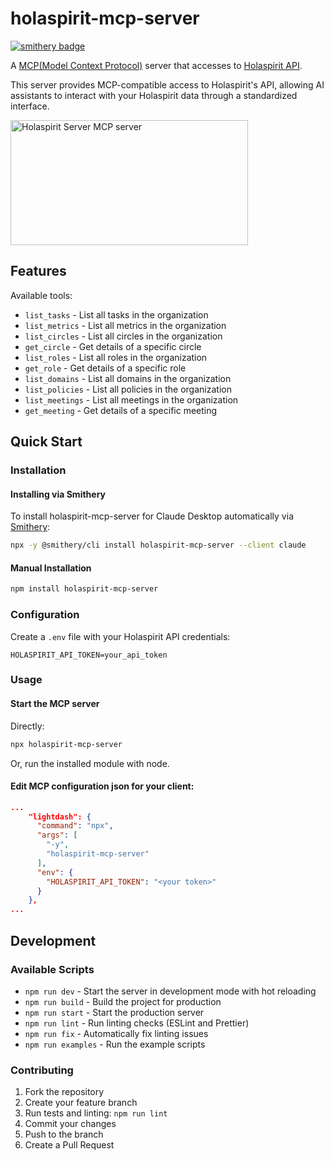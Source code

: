 # holaspirit-mcp-server
[![smithery badge](https://smithery.ai/badge/holaspirit-mcp-server)](https://smithery.ai/server/holaspirit-mcp-server)

A [MCP(Model Context Protocol)](https://www.anthropic.com/news/model-context-protocol) server that accesses to [Holaspirit API](https://www.holaspirit.com/).

This server provides MCP-compatible access to Holaspirit's API, allowing AI assistants to interact with your Holaspirit data through a standardized interface.

<a href="https://glama.ai/mcp/servers/7tn35lri9w"><img width="380" height="200" src="https://glama.ai/mcp/servers/7tn35lri9w/badge" alt="Holaspirit Server MCP server" /></a>

## Features

Available tools:

- `list_tasks` - List all tasks in the organization
- `list_metrics` - List all metrics in the organization
- `list_circles` - List all circles in the organization
- `get_circle` - Get details of a specific circle
- `list_roles` - List all roles in the organization
- `get_role` - Get details of a specific role
- `list_domains` - List all domains in the organization
- `list_policies` - List all policies in the organization
- `list_meetings` - List all meetings in the organization
- `get_meeting` - Get details of a specific meeting

## Quick Start

### Installation

#### Installing via Smithery

To install holaspirit-mcp-server for Claude Desktop automatically via [Smithery](https://smithery.ai/server/holaspirit-mcp-server):

```bash
npx -y @smithery/cli install holaspirit-mcp-server --client claude
```

#### Manual Installation

```bash
npm install holaspirit-mcp-server
```

### Configuration

Create a `.env` file with your Holaspirit API credentials:

```env
HOLASPIRIT_API_TOKEN=your_api_token
```

### Usage

#### Start the MCP server

Directly:
```bash
npx holaspirit-mcp-server
```

Or, run the installed module with node.

#### Edit MCP configuration json for your client:

```json
...
    "lightdash": {
      "command": "npx",
      "args": [
        "-y",
        "holaspirit-mcp-server"
      ],
      "env": {
        "HOLASPIRIT_API_TOKEN": "<your token>"
      }
    },
...
```

## Development

### Available Scripts

- `npm run dev` - Start the server in development mode with hot reloading
- `npm run build` - Build the project for production
- `npm run start` - Start the production server
- `npm run lint` - Run linting checks (ESLint and Prettier)
- `npm run fix` - Automatically fix linting issues
- `npm run examples` - Run the example scripts

### Contributing

1. Fork the repository
2. Create your feature branch
3. Run tests and linting: `npm run lint`
4. Commit your changes
5. Push to the branch
6. Create a Pull Request
